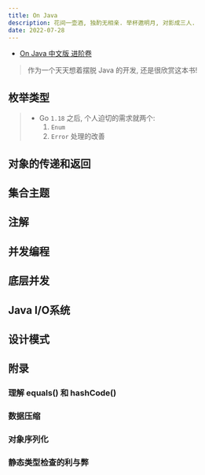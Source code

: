 ```yaml
---
title: On Java
description: 花间一壶酒, 独酌无相亲. 举杯邀明月, 对影成三人.
date: 2022-07-28
---
```


- [On Java 中文版 进阶卷](https://book.douban.com/subject/35751623/)

> 作为一个天天想着摆脱 Java 的开发, 还是很欣赏这本书!

## 枚举类型

> - Go `1.18` 之后, 个人迫切的需求就两个:
>   1. `Enum`
>   2. `Error` 处理的改善

## 对象的传递和返回

## 集合主题

## 注解

## 并发编程

## 底层并发

## Java I/O系统

## 设计模式

## 附录

### 理解 equals() 和 hashCode()

### 数据压缩

### 对象序列化

### 静态类型检查的利与弊

